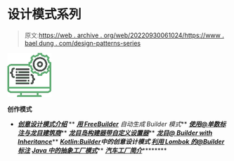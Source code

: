 # 设计模式系列

> 原文:[https://web . archive . org/web/20220930061024/https://www . bael dung . com/design-patterns-series](https://web.archive.org/web/20220930061024/https://www.baeldung.com/design-patterns-series)

![series creational patterns - icon](img/f635f1772948a5662025adffea1c4daf.png)

**创作模式**

*   ***[创意设计模式介绍](/web/20220625083447/https://www.baeldung.com/creational-design-patterns)***
**   ***[用 FreeBuilder](/web/20220625083447/https://www.baeldung.com/java-builder-pattern-freebuilder)** 自动生成 Builder 模式***   ***[使用@单数标注与龙目建筑商](/web/20220625083447/https://www.baeldung.com/lombok-builder-singular)*****   ***[龙目岛构建器带自定义设置器](/web/20220625083447/https://www.baeldung.com/lombok-builder-custom-setter)*****   ***[龙目@ Builder with Inheritance](/web/20220625083447/https://www.baeldung.com/lombok-builder-inheritance)*****   ***[Kotlin:Builder](/web/20220625083447/https://www.baeldung.com/kotlin-builder-pattern)**中的创意设计模式***   ***[利用 Lombok 的@Builder 标注](/web/20220625083447/https://www.baeldung.com/lombok-builder)*****   ***[Java 中的抽象工厂模式](/web/20220625083447/https://www.baeldung.com/java-abstract-factory-pattern)*****   ***[汽车工厂简介](/web/20220625083447/https://www.baeldung.com/autofactory)***********